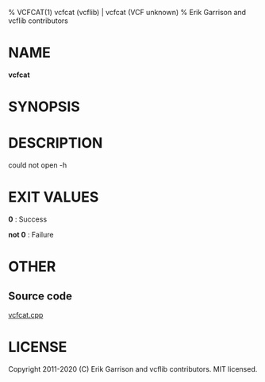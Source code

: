 % VCFCAT(1) vcfcat (vcflib) | vcfcat (VCF unknown)
% Erik Garrison and vcflib contributors

# NAME

**vcfcat**

# SYNOPSIS



# DESCRIPTION

could not open -h





# EXIT VALUES

**0**
: Success

**not 0**
: Failure

# OTHER

## Source code

[vcfcat.cpp](https://github.com/vcflib/vcflib/blob/master/src/vcfcat.cpp)

# LICENSE

Copyright 2011-2020 (C) Erik Garrison and vcflib contributors. MIT licensed.

<!--
  Created with ./scripts/bin2md.rb scripts/bin2md-template.erb
-->
